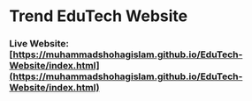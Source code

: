# Trend EduTech Website

### Live Website: [https://muhammadshohagislam.github.io/EduTech-Website/index.html](https://muhammadshohagislam.github.io/EduTech-Website/index.html)

